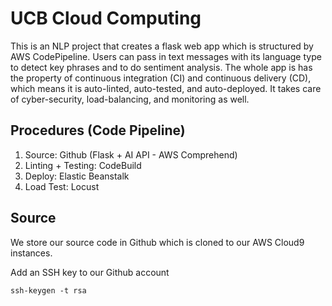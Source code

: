# UCB Cloud Computing
This is an NLP project that creates a flask web app which is structured by AWS CodePipeline. Users can pass in text messages with its language type to detect key phrases and to do sentiment analysis. The whole app is has the property of continuous integration (CI) and continuous delivery (CD), which means it is auto-linted, auto-tested, and auto-deployed. It takes care of cyber-security, load-balancing, and monitoring as well.

## Procedures (Code Pipeline)
1. Source: Github (Flask + AI API - AWS Comprehend)
2. Linting + Testing: CodeBuild
3. Deploy: Elastic Beanstalk
4. Load Test: Locust

## Source
We store our source code in Github which is cloned to our AWS Cloud9 instances. 

Add an SSH key to our Github account
```
ssh-keygen -t rsa
```

